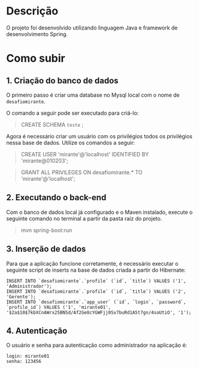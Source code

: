 # Descrição

O projeto foi desenvolvido utilizando linguagem Java e framework de desenvolvimento Spring.

# Como subir

## 1. Criação do banco de dados

O primeiro passo é criar uma database no Mysql local com o nome de `desafiomirante`.

O comando a seguir pode ser executado para criá-lo:

> CREATE SCHEMA `teste` ;

Agora é necessário criar um usuário com os privilégios todos os privilégios nessa base de dados. Utilize os comandos a seguir:

> CREATE USER 'mirante'@'localhost' IDENTIFIED BY 'mirante@010203';

> GRANT ALL PRIVILEGES ON desafiomirante.* TO 'mirante'@'localhost';

## 2. Executando o back-end

Com o banco de dados local já configurado e o Maven instalado, execute o seguinte comando no terminal a partir da pasta raíz do projeto.

> mvn spring-boot:run

## 3. Inserção de dados

Para que a aplicação funcione corretamente, é necessário executar o seguinte script de inserts na base de dados criada a partir do Hibernate:

```
INSERT INTO `desafiomirante`.`profile` (`id`, `title`) VALUES ('1', 'Administrador');
INSERT INTO `desafiomirante`.`profile` (`id`, `title`) VALUES ('2', 'Gerente');
INSERT INTO `desafiomirante`.`app_user` (`id`, `login`, `password`, `profile_id`) VALUES ('1', 'mirante01', '$2a$10$7kbXCnAWrx25BNSd/Af2Ge8cYGWFjj0Sx7buRd1A5t7gn/4soUtiO', '1');
```

## 4. Autenticação

O usuário e senha para autenticação como administrador na aplicação é:

```
login: mirante01
senha: 123456
```
